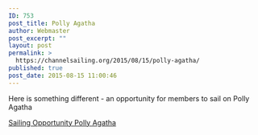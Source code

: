 ```yaml
---
ID: 753
post_title: Polly Agatha
author: Webmaster
post_excerpt: ""
layout: post
permalink: >
  https://channelsailing.org/2015/08/15/polly-agatha/
published: true
post_date: 2015-08-15 11:00:46
---
```

Here is something different - an opportunity for members to sail on Polly Agatha

<a href="//channelsailing.org/wp-content/uploads/2015/08/sailing-opportunity-polly-agatha.docx">Sailing Opportunity Polly Agatha</a>

&nbsp;